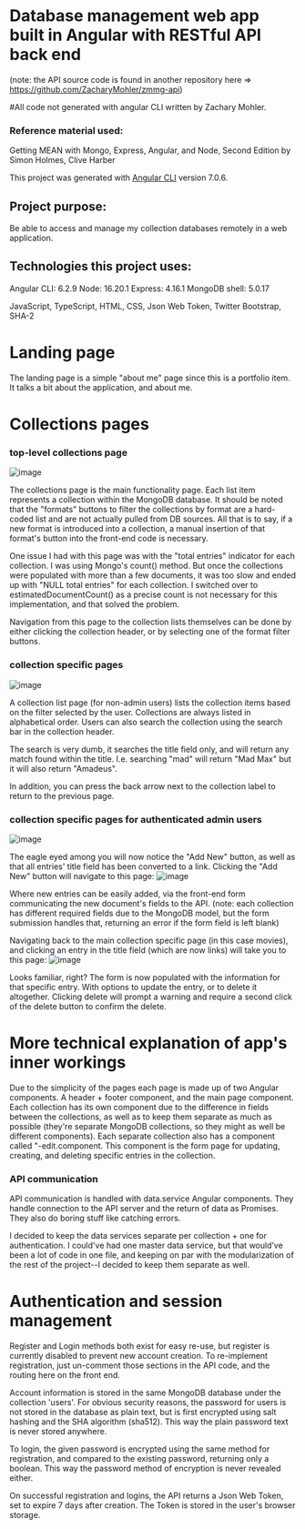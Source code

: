 # Database management web app built in Angular with RESTful API back end
(note: the API source code is found in another repository here => https://github.com/ZacharyMohler/zmmg-api)

#All code not generated with angular CLI written by Zachary Mohler. 
### Reference material used: 
Getting MEAN with Mongo, Express, Angular, and Node, Second Edition by Simon Holmes, Clive Harber

This project was generated with [Angular CLI](https://github.com/angular/angular-cli) version 7.0.6.

## Project purpose:
Be able to access and manage my collection databases remotely in a web application.

## Technologies this project uses:

Angular CLI: 6.2.9
Node: 16.20.1
Express: 4.16.1
MongoDB shell: 5.0.17

JavaScript, TypeScript, HTML, CSS, Json Web Token, Twitter Bootstrap, SHA-2


# Landing page

The landing page is a simple "about me" page since this is a portfolio item.
It talks a bit about the application, and about me. 


# Collections pages

### top-level collections page
![image](https://github.com/ZacharyMohler/zmmg-last-try/assets/95890882/52fea523-ac5b-476b-96b4-01650d4f7890)

The collections page is the main functionality page. Each list item represents a collection within the MongoDB database.
It should be noted that the "formats" buttons to filter the collections by format are a hard-coded list and are not actually pulled from DB sources.
All that is to say, if a new format is introduced into a collection, a manual insertion of that format's button into the front-end code is necessary. 

One issue I had with this page was with the "total entries" indicator for each collection. I was using Mongo's count() method. But once the collections
were populated with more than a few documents, it was too slow and ended up with "NULL total entries" for each collection. I switched over to estimatedDocumentCount()
as a precise count is not necessary for this implementation, and that solved the problem. 

Navigation from this page to the collection lists themselves can be done by either clicking the collection header, or by selecting one of the format filter buttons. 

### collection specific pages
![image](https://github.com/ZacharyMohler/zmmg-last-try/assets/95890882/93684ebd-f433-4689-8bbc-af49758b25f5)

A collection list page (for non-admin users) lists the collection items based on the filter selected by the user. 
Collections are always listed in alphabetical order. Users can also search the collection using the search bar in the collection header.

The search is very dumb, it searches the title field only, and will return any match found within the title. I.e. searching "mad" will return "Mad Max" but it will also return
"Amadeus".

In addition, you can press the back arrow next to the collection label to return to the previous page.

### collection specific pages for authenticated admin users
![image](https://github.com/ZacharyMohler/zmmg-last-try/assets/95890882/32762bca-e63d-4bf8-9ce1-2ea5f301e521)

The eagle eyed among you will now notice the "Add New" button, as well as that all entries' title field has been converted to a link.
Clicking the "Add New" button will navigate to this page: 
![image](https://github.com/ZacharyMohler/zmmg-last-try/assets/95890882/ba2f06b1-2a0e-4dd3-88eb-4088d3ead25b)

Where new entries can be easily added, via the front-end form communicating the new document's fields to the API. 
(note: each collection has different required fields due to the MongoDB model, but the form submission handles that, returning an error if the form field is left blank)

Navigating back to the main collection specific page (in this case movies), and clicking an entry in the title field (which are now links) will take you to this page:
![image](https://github.com/ZacharyMohler/zmmg-last-try/assets/95890882/b4d98770-e956-4fe3-b4b8-5925ac9a37b0)

Looks familiar, right? The form is now populated with the information for that specific entry. With options to update the entry, or to delete it altogether. 
Clicking delete will prompt a warning and require a second click of the delete button to confirm the delete. 

# More technical explanation of app's inner workings

Due to the simplicity of the pages each page is made up of two Angular components. A header + footer component, and the main page component. Each collection has its own component due to the difference in fields between the collections, as well as to keep them separate as much as possible (they're separate MongoDB collections, so they might as well be different components). Each separate collection also has a component called "<collection name>-edit.component. This component is the form page for updating, creating, and deleting specific entries in the collection. 

### API communication
API communication is handled with data.service Angular components. They handle connection to the API server and the return of data as Promises. They also do boring stuff like catching errors.

I decided to keep the data services separate per collection + one for authentication. I could've had one master data service, but that would’ve been a lot of code in one file, and keeping on par with the modularization of the rest of the project--I decided to keep them separate as well. 

# Authentication and session management

Register and Login methods both exist for easy re-use, but register is currently disabled to prevent new account creation. To re-implement registration, just un-comment those sections in the API code, and the routing here on the front end. 

Account information is stored in the same MongoDB database under the collection 'users'. For obvious security reasons, the password for users is not stored in the database as plain text, but is first encrypted using salt hashing and the SHA algorithm (sha512). This way the plain password text is never stored anywhere. 

To login, the given password is encrypted using the same method for registration, and compared to the existing password, returning only a boolean. This way the password method of encryption is never revealed either. 

On successful registration and logins, the API returns a Json Web Token, set to expire 7 days after creation. The Token is stored in the user's browser storage. 











